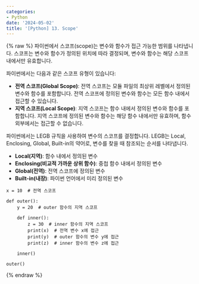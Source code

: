 ```yaml
---
categories:
- Python
date: '2024-05-02'
title: '[Python] 13. Scope'
---
```


{% raw %}
파이썬에서 스코프(scope)는 변수와 함수가 접근 가능한 범위를 나타냅니다. 스코프는 변수와 함수가 정의된 위치에 따라 결정되며, 변수와 함수는 해당 스코프 내에서만 유효합니다.

파이썬에서는 다음과 같은 스코프 유형이 있습니다:
- **전역 스코프(Global Scope)**: 전역 스코프는 모듈 파일의 최상위 레벨에서 정의된 변수와 함수를 포함합니다. 전역 스코프에 정의된 변수와 함수는 모든 함수 내에서 접근할 수 있습니다.
- **지역 스코프(Local Scope)**: 지역 스코프는 함수 내에서 정의된 변수와 함수를 포함합니다. 지역 스코프에 정의된 변수와 함수는 해당 함수 내에서만 유효하며, 함수 외부에서는 접근할 수 없습니다.

파이썬에서는 LEGB 규칙을 사용하여 변수의 스코프를 결정합니다. LEGB는 Local, Enclosing, Global, Built-in의 약어로, 변수를 찾을 때 참조되는 순서를 나타냅니다.

- **Local(지역)**: 함수 내에서 정의된 변수
- **Enclosing(비교적 가까운 상위 함수)**: 중첩 함수 내에서 정의된 변수
- **Global(전역)**: 전역 스코프에 정의된 변수
- **Built-in(내장)**: 파이썬 언어에서 미리 정의된 변수

```
x = 10  # 전역 스코프

def outer():
    y = 20  # outer 함수의 지역 스코프
    
    def inner():
        z = 30  # inner 함수의 지역 스코프
        print(x)  # 전역 변수 x에 접근
        print(y)  # outer 함수의 변수 y에 접근
        print(z)  # inner 함수의 변수 z에 접근
    
    inner()

outer()
```
{% endraw %}